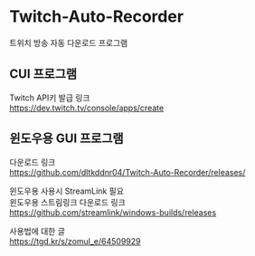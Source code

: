 # Twitch-Auto-Recorder
트위치 방송 자동 다운로드 프로그램

## CUI 프로그램
Twitch API키 발급 링크<br>
https://dev.twitch.tv/console/apps/create

## 윈도우용 GUI 프로그램
다운로드 링크<br>
https://github.com/dltkddnr04/Twitch-Auto-Recorder/releases/

윈도우용 사용시 StreamLink 필요<br>
윈도우용 스트림링크 다운로드 링크<br>
https://github.com/streamlink/windows-builds/releases

사용법에 대한 글<br>
https://tgd.kr/s/zomul_e/64509929
